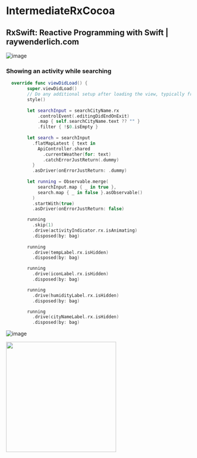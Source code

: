 # IntermediateRxCocoa

## RxSwift: Reactive Programming with Swift | raywenderlich.com
![image](https://user-images.githubusercontent.com/47273077/185172130-b3557025-c636-4a1b-8490-c900c8312b77.png)

### Showing an activity while searching

```swift
  override func viewDidLoad() {
        super.viewDidLoad()
        // Do any additional setup after loading the view, typically from a nib.
        style()
        
        let searchInput = searchCityName.rx
            .controlEvent(.editingDidEndOnExit)   
            .map { self.searchCityName.text ?? "" }
            .filter { !$0.isEmpty }
        
        let search = searchInput
          .flatMapLatest { text in
            ApiController.shared
              .currentWeather(for: text)
              .catchErrorJustReturn(.dummy)
          }
          .asDriver(onErrorJustReturn: .dummy)
        
        let running = Observable.merge(
            searchInput.map { _ in true },
            search.map { _ in false }.asObservable()
          )
          .startWith(true)
          .asDriver(onErrorJustReturn: false)

        running
          .skip(1)
          .drive(activityIndicator.rx.isAnimating)
          .disposed(by: bag)
        
        running
          .drive(tempLabel.rx.isHidden)
          .disposed(by: bag)

        running
          .drive(iconLabel.rx.isHidden)
          .disposed(by: bag)

        running
          .drive(humidityLabel.rx.isHidden)
          .disposed(by: bag)

        running
          .drive(cityNameLabel.rx.isHidden)
          .disposed(by: bag)
```
    
![image](https://user-images.githubusercontent.com/47273077/190880653-d15266d9-500d-46d4-80dd-de55ed8e5ea3.png)
  
<img width="300" src="https://user-images.githubusercontent.com/47273077/190880772-a1915f9d-976c-416b-8b02-a848d824ad91.gif">
